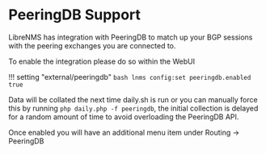 # PeeringDB Support

LibreNMS has integration with PeeringDB to match up your BGP sessions
with the peering exchanges you are connected to.

To enable the integration please do so within the WebUI

!!! setting "external/peeringdb"
    ```bash
    lnms config:set peeringdb.enabled true
    ```

Data will be collated the next time daily.sh is run or you can
manually force this by running `php daily.php -f peeringdb`, the
initial collection is delayed for a random amount of time to avoid
overloading the PeeringDB API.

Once enabled you will have an additional menu item under Routing -> PeeringDB
